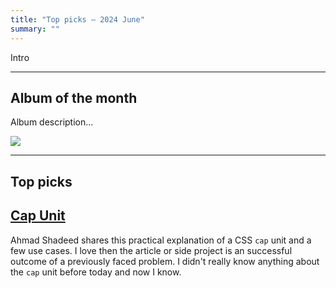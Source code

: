 ```yaml
---
title: "Top picks — 2024 June"
summary: ""
---
```


Intro

---

## Album of the month

Album description...

![](album.jpg)

---

## Top picks

## [Cap Unit](https://ishadeed.com/article/css-cap-unit/)

Ahmad Shadeed shares this practical explanation of a CSS `cap` unit and a few use cases. I love then the article or side project is an successful outcome of a previously faced problem. I didn't really know anything about the `cap` unit before today and now I know.
